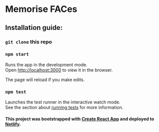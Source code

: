 # Memorise FACes

## Installation guide:
### `git clone` this repo

### `npm start`

Runs the app in the development mode.<br />
Open [http://localhost:3000](http://localhost:3000) to view it in the browser.

The page will reload if you make edits.<br />

### `npm test`

Launches the test runner in the interactive watch mode.<br />
See the section about [running tests](https://facebook.github.io/create-react-app/docs/running-tests) for more information.


#### This project was bootstrapped with [Create React App](https://github.com/facebook/create-react-app) and deployed to [Netlify](https://github.com/fac18/memorise-faces).
